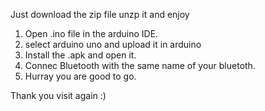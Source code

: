 Just download the zip file unzp it and enjoy

1) Open .ino file in the arduino IDE.
2) select arduino uno and upload it in arduino
3) Install the .apk and open it.
4) Connec Bluetooth with the same name of your bluetoth.
5) Hurray you are good to go.

Thank you visit again :)
